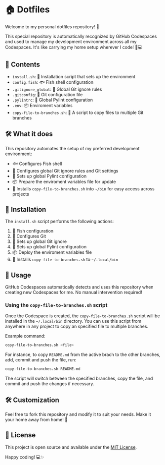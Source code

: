 # 🏠 Dotfiles

Welcome to my personal dotfiles repository! 🎉

This special repository is automatically recognized by GitHub Codespaces and used to manage my development environment across all my Codespaces. It's like carrying my home setup wherever I code! 🧳💻

## 📂 Contents

- `install.sh`: 🚀 Installation script that sets up the environment
- `config.fish`: 🐟 Fish shell configuration
- `.gitignore_global`: 🙈 Global Git ignore rules
- `.gitconfig`: 🔧 Git configuration file
- `.pylintrc`: 🐍 Global Pylint configuration
- `.env`: 📦 Enviroment variables
- `copy-file-to-branches.sh`: 📄 A script to copy files to multiple Git branches

## 🛠 What it does

This repository automates the setup of my preferred development environment:

- 🐟 Configures Fish shell
- 🔧 Configures global Git ignore rules and Git settings
- 🐍 Sets up global Pylint configuration
- 📦 Prepare the enviroment variables file for update
- 📄 Installs `copy-file-to-branches.sh` into `~/bin` for easy access across projects

## 🔄 Installation

The `install.sh` script performs the following actions:

1. 🔗 Fish configuration
2. 🔧 Configures Git
3. 📄 Sets up global Git ignore
4. 🐍 Sets up global Pylint configuration
5. 📦 Deploy the enviroment variables file
6. 📄 Installs `copy-file-to-branches.sh` to `~/.local/bin`

## 🚀 Usage

GitHub Codespaces automatically detects and uses this repository when creating new Codespaces for me. No manual intervention required!

### Using the `copy-file-to-branches.sh` script

Once the Codespace is created, the `copy-file-to-branches.sh` script will be installed in the `~/.local/bin` directory.
You can use this script from anywhere in any project to copy an specified file to multiple branches.

Example command:

```bash
copy-file-to-branches.sh <file>
```

For instance, to copy `README.md` from the active brach to the other branches, add, commit and push the file, run:

```bash
copy-file-to-branches.sh README.md
```

The script will switch between the specified branches, copy the file, and commit and push the changes if necessary.

## 🛠 Customization

Feel free to fork this repository and modify it to suit your needs. Make it your home away from home! 🏡

## 📝 License

This project is open source and available under the [MIT License](LICENSE).

Happy coding! 💻✨
